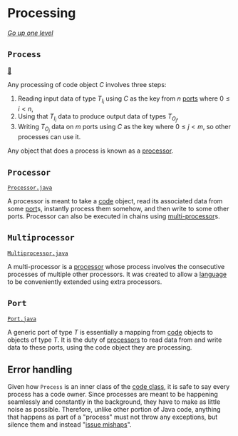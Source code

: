 # Processing

[_Go up one level_](readme.md)

## `Process`

[:scroll:](../lang/Code.java#Process)

Any processing of code object $C$ involves three steps:

1. Reading input data of type $T_{I_{i}}$ using $C$ as the key from $n$ [ports](#port) where $0 \leq i < n$,
2. Using that $T_{I_{i}}$ data to produce output data of types $T_{O_{j}}$,
3. Writing $T_{O_{j}}$ data on $m$ ports using $C$ as the key where $0 \leq j < m$, so other processes can use it.

Any object that does a process is known as a [processor](#processor).

## `Processor`

[`Processor.java`](../lang/Processor.java)

A processor is meant to take a [code](#code) object, read its associated data from some [port](#port)s, instantly process them somehow, and then write to some other ports. Processor can also be executed in chains using [multi-processor](#multiprocessor)s.

## `Multiprocessor`

[`Multiprocessor.java`](../lang/Multiprocessor.java)

A multi-processor is a [processor](#processor) whose process involves the consecutive processes of multiple other processors. It was created to allow a [language](#language) to be conveniently extended using extra processors.

## `Port`

[`Port.java`](../lang/Port.java)

A generic port of type $T$ is essentially a mapping from [code](#code) objects to objects of type $T$. It is the duty of [processors](#processor) to read data from and write data to these ports, using the code object they are processing.

## Error handling

Given how `Process` is an inner class of the [code class](codes.md#code), it is safe to say every process has a code owner. Since processes are meant to be happening seamlessly and constantly in the background, they have to make as little noise as possible. Therefore, unlike other portion of Java code, anything that happens as part of a "process" must not throw any exceptions, but silence them and instead "[issue mishaps](mishaps.md)".
